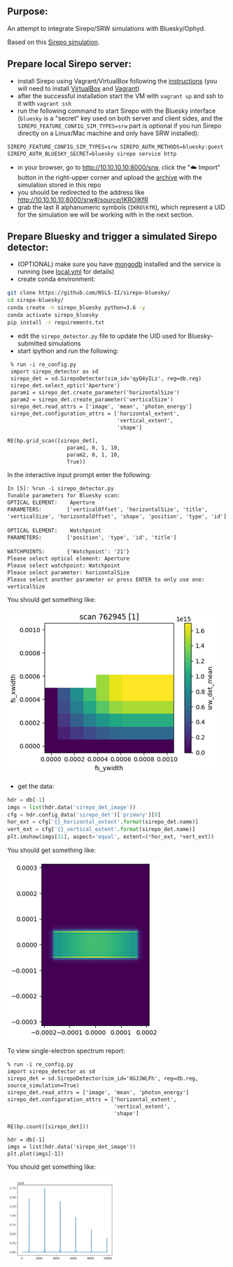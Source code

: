 Purpose:
----
An attempt to integrate Sirepo/SRW simulations with Bluesky/Ophyd.

Based on this [Sirepo simulation](https://beta.sirepo.com/srw#/beamline/6JLvWbzP).


Prepare local Sirepo server:
----
- install Sirepo using Vagrant/VirtualBox following the [instructions](https://github.com/radiasoft/sirepo/wiki/Development)
  (you will need to install [VirtualBox](https://www.virtualbox.org/) and 
  [Vagrant](https://www.vagrantup.com/))
- after the successful installation start the VM with `vagrant up` and ssh to
  it with `vagrant ssh`
- run the following command to start Sirepo with the Bluesky interface (`bluesky` is a "secret" key used on both server and client sides, and the `SIREPO_FEATURE_CONFIG_SIM_TYPES=srw` part is optional if you run Sirepo directly on a Linux/Mac machine and only have SRW installed):
```
SIREPO_FEATURE_CONFIG_SIM_TYPES=srw SIREPO_AUTH_METHODS=bluesky:guest SIREPO_AUTH_BLUESKY_SECRET=bluesky sirepo service http
```
- in your browser, go to http://10.10.10.10:8000/srw, click the ":cloud: Import"
  button in the right-upper corner and upload the [archive](https://github.com/mrakitin/sirepo_bluesky/blob/master/basic.zip)
  with the simulation stored in this repo
- you should be redirected to the address like http://10.10.10.10:8000/srw#/source/IKROlKfR
- grab the last 8 alphanumeric symbols (`IKROlKfR`), which represent a UID for
  the simulation we will be working with in the next section.


Prepare Bluesky and trigger a simulated Sirepo detector:
----
- (OPTIONAL) make sure you have [mongodb](https://docs.mongodb.com/manual/tutorial/install-mongodb-on-os-x/) installed and the service is running (see [local.yml](local.yml) for details)
- create conda environment:
```bash
git clone https://github.com/NSLS-II/sirepo-bluesky/
cd sirepo-bluesky/
conda create -n sirepo_bluesky python=3.6 -y
conda activate sirepo_bluesky
pip install -r requirements.txt
```
- edit the `sirepo_detector.py` file to update the UID used for Bluesky-submitted
  simulations
- start ipython and run the following:
```ipython
 % run -i re_config.py
 import sirepo_detector as sd
 sirepo_det = sd.SirepoDetector(sim_id='qyQ4yILz', reg=db.reg)
 sirepo_det.select_optic('Aperture')
 param1 = sirepo_det.create_parameter('horizontalSize')
 param2 = sirepo_det.create_parameter('verticalSize')
 sirepo_det.read_attrs = ['image', 'mean', 'photon_energy']
 sirepo_det.configuration_attrs = ['horizontal_extent',
                                   'vertical_extent',
                                   'shape']
 ```
 ```
 RE(bp.grid_scan([sirepo_det],
                    param1, 0, 1, 10,
                    param2, 0, 1, 10,
                    True))
```

In the interactive input prompt enter the following:
```
In [5]: %run -i sirepo_detector.py
Tunable parameters for Bluesky scan:
OPTICAL ELEMENT:    Aperture
PARAMETERS:        ['verticalOffset', 'horizontalSize', 'title', 'verticalSize', 'horizontalOffset', 'shape', 'position', 'type', 'id']

OPTICAL ELEMENT:    Watchpoint
PARAMETERS:        ['position', 'type', 'id', 'title']

WATCHPOINTS:       {'Watchpoint': '21'}
Please select optical element: Aperture
Please select watchpoint: Watchpoint
Please select parameter: horizontalSize
Please select another parameter or press ENTER to only use one: verticalSize
```

You should get something like:

![](images/sirepo_bluesky_grid.png)

- get the data:
```py
hdr = db[-1]
imgs = list(hdr.data('sirepo_det_image'))
cfg = hdr.config_data('sirepo_det')['primary'][0]
hor_ext = cfg['{}_horizontal_extent'.format(sirepo_det.name)]
vert_ext = cfg['{}_vertical_extent'.format(sirepo_det.name)]
plt.imshow(imgs[31], aspect='equal', extent=(*hor_ext, *vert_ext))
```
You should get something like:

![](images/sirepo_bluesky.png)


To view single-electron spectrum report: 

```
% run -i re_config.py
import sirepo_detector as sd
sirepo_det = sd.SirepoDetector(sim_id='8GJJWLFh', reg=db.reg, source_simulation=True)
sirepo_det.read_attrs = ['image', 'mean', 'photon_energy']
sirepo_det.configuration_attrs = ['horizontal_extent',
                                  'vertical_extent',
                                  'shape']
```
```
RE(bp.count([sirepo_det]))
```
```
hdr = db[-1]
imgs = list(hdr.data('sirepo_det_image'))
plt.plot(imgs[-1])
```
You should get something like: 

<img src="images/Spectrum.png" width=50%>

